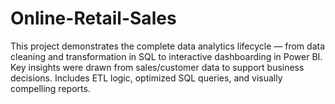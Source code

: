 # Online-Retail-Sales
This project demonstrates the complete data analytics lifecycle — from data cleaning and transformation in SQL to interactive dashboarding in Power BI. Key insights were drawn from sales/customer data to support business decisions. Includes ETL logic, optimized SQL queries, and visually compelling reports.
